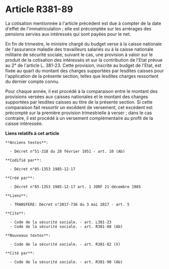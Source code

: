 # Article R381-89

La cotisation mentionnée à l'article précédent est due à compter de la date d'effet de l'immatriculation ; elle est
précomptée sur les arrérages des pensions servies aux intéressés qui sont payées pour le net.

En fin de trimestre, le ministre chargé du budget verse à la caisse nationale de l'assurance maladie des travailleurs
salariés ou à la caisse nationale militaire de sécurité sociale, suivant le cas, une provision à valoir sur le produit de la
cotisation des intéressés et sur la contribution de l'Etat prévue au 2° de l'article L. 381-23. Cette provision, inscrite au
budget de l'Etat, est fixée au quart du montant des charges supportées par lesdites caisses pour l'application de la présente
section, telles que lesdites charges ressortent du dernier compte connu.

Pour chaque année, il est procédé à la comparaison entre le montant des provisions versées aux caisses nationales et le
montant des charges supportées par lesdites caisses au titre de la présente section. Si cette comparaison fait ressortir un
excédent de versement, cet excédent est précompté sur la première provision trimestrielle à verser ; dans le cas contraire,
il est procédé à un versement complémentaire au profit de la caisse intéressée.

**Liens relatifs à cet article**

	**Anciens textes**:

	  - Décret n°51-318 du 28 février 1951 - art. 10 (Ab)

	**Codifié par**:

	  - Décret n°85-1353 1985-12-17

	**Créé par**:

	  - Décret n°85-1353 1985-12-17 art. 1 JORF 21 décembre 1985

	**Liens**:

	  - TRANSFERE: Décret n°2017-736 du 3 mai 2017 - art. 5

	**Cite**:

	  - Code de la sécurité sociale. - art. L381-23
	  - Code de la sécurité sociale. - art. R381-88 (Ab)

	**Nouveaux textes**:

	  - Code de la sécurité sociale. - art. R381-82 (V)

	**Cité par**:

	  - Code de la sécurité sociale. - art. R381-90 (Ab)
